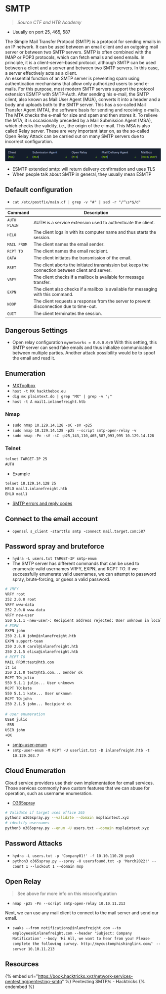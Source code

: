 # SMTP

> *Source CTF and HTB Academy*

- Usually on port 25, 465, 587

The Simple Mail Transfer Protocol (SMTP) is a protocol for sending emails in an IP network. It can be used between an email client and an outgoing mail server or between two SMTP servers. SMTP is often combined with the IMAP or POP3 protocols, which can fetch emails and send emails. In principle, it is a client-server-based protocol, although SMTP can be used between a client and a server and between two SMTP servers. In this case, a server effectively acts as a client.  
An essential function of an SMTP server is preventing spam using authentication mechanisms that allow only authorized users to send e-mails. For this purpose, most modern SMTP servers support the protocol extension ESMTP with SMTP-Auth. After sending his e-mail, the SMTP client, also known as Mail User Agent (MUA), converts it into a header and a body and uploads both to the SMTP server. This has a so-called Mail Transfer Agent (MTA), the software basis for sending and receiving e-mails. The MTA checks the e-mail for size and spam and then stores it. To relieve the MTA, it is occasionally preceded by a Mail Submission Agent (MSA), which checks the validity, i.e., the origin of the e-mail. This MSA is also called Relay server. These are very important later on, as the so-called Open Relay Attack can be carried out on many SMTP servers due to incorrect configuration.  

![packet](../.res/2023-02-19-09-59-45.png)

- ESMTP extended smtp: will return delivery confirmation and uses TLS
- When people talk about SMTP in general, they usually mean ESMTP

## Default configuration

- `cat /etc/postfix/main.cf | grep -v "#" | sed -r "/^\s*$/d"`

|Command|Description|
|-------|-----------|
|`AUTH PLAIN`|AUTH is a service extension used to authenticate the client.|
|`HELO`|The client logs in with its computer name and thus starts the session.|
|`MAIL FROM`|The client names the email sender.|
|`RCPT TO`|The client names the email recipient.|
|`DATA`|The client initiates the transmission of the email.|
|`RSET`|The client aborts the initiated transmission but keeps the connection between client and server.|
|`VRFY`|The client checks if a mailbox is available for message transfer.|
|`EXPN`|The client also checks if a mailbox is available for messaging with this command.|
|`NOOP`|The client requests a response from the server to prevent  disconnection due to time-out.|
|`QUIT`|The client terminates the session.|

## Dangerous Settings

- Open relay configuration `mynetworks = 0.0.0.0/0` With this setting, this SMTP server can send fake emails and thus initialize communication between multiple parties. Another attack possibility would be to spoof the email and read it.

## Enumeration

- [MXToolbox](https://mxtoolbox.com/)
- `host -t MX hackthebox.eu`
- `dig mx plaintext.do | grep "MX" | grep -v ";"`
- `host -t A mail1.inlanefreight.htb`

### Nmap

- `sudo nmap 10.129.14.128 -sC -sV -p25`
- `sudo nmap 10.129.14.128 -p25 --script smtp-open-relay -v`
- `sudo nmap -Pn -sV -sC -p25,143,110,465,587,993,995 10.129.14.128`

### Telnet

```bash
telnet TARGET-IP 25
AUTH
```

- Example

```bash
telnet 10.129.14.128 25
HELO mail1.inlanefreight.htb
EHLO mail1
```

- [SMTP errors and reply codes](https://serversmtp.com/smtp-error/)

## Connect to the email account

- `openssl s_client -starttls smtp -connect mail.target.com:587`

## Password spray and bruteforce

- `hydra -L users.txt TARGET-IP smtp-enum`
- The SMTP server has different commands that can be used to enumerate valid usernames VRFY, EXPN, and RCPT TO. If we successfully enumerate valid usernames, we can attempt to password spray, brute-forcing, or guess a valid password. 

```bash
# VRFY
VRFY root
252 2.0.0 root
VRFY www-data
252 2.0.0 www-data
VRFY new-user
550 5.1.1 <new-user>: Recipient address rejected: User unknown in local recipient table
# EXPN
EXPN john
250 2.1.0 john@inlanefreight.htb
EXPN support-team
250 2.0.0 carol@inlanefreight.htb
250 2.1.5 elisa@inlanefreight.htb
# RCPT TO
MAIL FROM:test@htb.com
it is
250 2.1.0 test@htb.com... Sender ok
RCPT TO:julio
550 5.1.1 julio... User unknown
RCPT TO:kate
550 5.1.1 kate... User unknown
RCPT TO:john
250 2.1.5 john... Recipient ok

# user enumeration
USER julio
-ERR
USER john
+OK
```

- [smtp-user-enum](https://github.com/pentestmonkey/smtp-user-enum)
- `smtp-user-enum -M RCPT -U userlist.txt -D inlanefreight.htb -t 10.129.203.7`

## Cloud Enumeration

Cloud service providers use their own implementation for email services. Those services commonly have custom features that we can abuse for operation, such as username enumeration.  

- [O365spray](https://github.com/0xZDH/o365spray)

```bash
# Validate if target uses office 365
python3 o365spray.py --validate --domain msplaintext.xyz
# identify usernames
python3 o365spray.py --enum -U users.txt --domain msplaintext.xyz
```

## Password Attacks

- `hydra -L users.txt -p 'Company01!' -f 10.10.110.20 pop3`
- `python3 o365spray.py --spray -U usersfound.txt -p 'March2022!' --count 1 --lockout 1 --domain msp`

## Open Relay

> See above for more info on this misconfiguration

- `nmap -p25 -Pn --script smtp-open-relay 10.10.11.213`

Next, we can use any mail client to connect to the mail server and send our email.  

- `swaks --from notifications@inlanefreight.com --to employees@inlanefreight.com --header 'Subject: Company Notification' --body 'Hi All, we want to hear from you! Please complete the following survey. http://mycustomphishinglink.com/' --server 10.10.11.213`

## Resources

{% embed url="https://book.hacktricks.xyz/network-services-pentesting/pentesting-smtp" %} Pentesting SMTP/s - Hacktricks {% endembed %}  